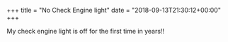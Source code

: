 +++
title = "No Check Engine light"
date = "2018-09-13T21:30:12+00:00"
+++

My check engine light is off for the first time in years!!
			